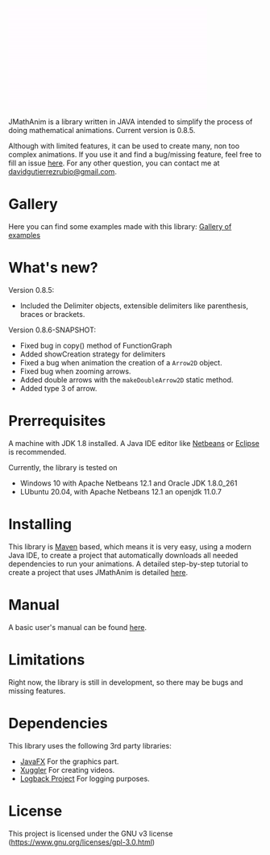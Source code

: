 ![logo](logo.gif)

JMathAnim is a library written in JAVA intended to simplify the process of doing mathematical animations. 
Current version is 0.8.5. 

Although with limited features, it can be used to create many, non too complex animations. If you use it and find a bug/missing feature, feel free to fill an issue [here](https://github.com/davidgutierrezrubio/jmathanim/issues). For any other question, you can contact me at davidgutierrezrubio@gmail.com.
# Gallery
Here you can find some examples made with this library: [Gallery of examples](Gallery/Gallery.html)
# What's new?
Version 0.8.5:

- Included the Delimiter objects, extensible delimiters like parenthesis, braces or brackets.

Version 0.8.6-SNAPSHOT:

- Fixed bug in copy() method of FunctionGraph
- Added showCreation strategy for delimiters
- Fixed a bug when animation the creation of a `Arrow2D` object.
- Fixed bug when zooming arrows.
- Added double arrows with the `makeDoubleArrow2D` static method.
- Added type 3 of arrow.
# Prerrequisites
A machine with JDK 1.8 installed. A Java IDE editor like [Netbeans](https://netbeans.org/) or [Eclipse](https://www.eclipse.org/projects/) is recommended.

Currently, the library is tested on

* Windows 10 with Apache Netbeans 12.1 and Oracle JDK 1.8.0_261
* LUbuntu 20.04, with Apache Netbeans 12.1 an openjdk 11.0.7
# Installing
This library is [Maven](https://maven.apache.org/) based, which means it is very easy, using a modern Java IDE, to create a project that automatically downloads all needed dependencies to run your animations. A detailed step-by-step tutorial to create a project that uses JMathAnim is detailed [here](manual\00_Installing\Installing.html).
# Manual
A basic user's manual can be found [here](manual/index.html).
# Limitations
Right now, the library is still in development, so there may be bugs and missing features.
# Dependencies
This library uses the following 3rd party libraries:
* [JavaFX](https://openjfx.io/) For the graphics part.
* [Xuggler](http://www.xuggle.com/xuggler/) For creating videos.
* [Logback Project](http://logback.qos.ch/) For logging purposes.
# License
This project is licensed under the GNU v3 license (https://www.gnu.org/licenses/gpl-3.0.html)
